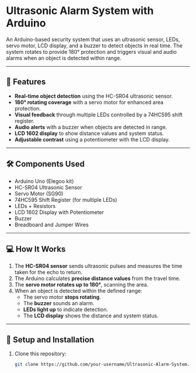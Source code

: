 # Ultrasonic Alarm System with Arduino

An Arduino-based security system that uses an ultrasonic sensor, LEDs, servo motor, LCD display, and a buzzer to detect objects in real time. The system rotates to provide 180° protection and triggers visual and audio alarms when an object is detected within range.  

---

## 📌 Features
- **Real-time object detection** using the HC-SR04 ultrasonic sensor.  
- **180° rotating coverage** with a servo motor for enhanced area protection.  
- **Visual feedback** through multiple LEDs controlled by a 74HC595 shift register.  
- **Audio alerts** with a buzzer when objects are detected in range.  
- **LCD 1602 display** to show distance values and system status.  
- **Adjustable contrast** using a potentiometer with the LCD display.  

---

## 🛠️ Components Used
- Arduino Uno (Elegoo kit)  
- HC-SR04 Ultrasonic Sensor  
- Servo Motor (SG90)  
- 74HC595 Shift Register (for multiple LEDs)  
- LEDs + Resistors  
- LCD 1602 Display with Potentiometer  
- Buzzer  
- Breadboard and Jumper Wires  

---

## 💻 How It Works
1. The **HC-SR04 sensor** sends ultrasonic pulses and measures the time taken for the echo to return.  
2. The Arduino calculates **precise distance values** from the travel time.  
3. The **servo motor rotates up to 180°**, scanning the area.  
4. When an object is detected within the defined range:  
   - The servo motor **stops rotating**.  
   - The **buzzer** sounds an alarm.  
   - **LEDs light up** to indicate detection.  
   - The **LCD display** shows the distance and system status.  

---

## 🚀 Setup and Installation
1. Clone this repository:
   ```bash
   git clone https://github.com/your-username/Ultrasonic-Alarm-System.git
